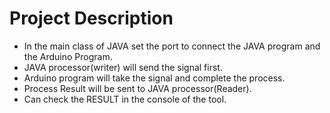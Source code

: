 # Project Description

- In the main class of JAVA set the port to connect the JAVA program and the Arduino Program.
- JAVA processor(writer) will send the signal first.
- Arduino program will take the signal and complete the process.
- Process Result will be sent to JAVA processor(Reader).
- Can check the RESULT in the console of the tool. 
